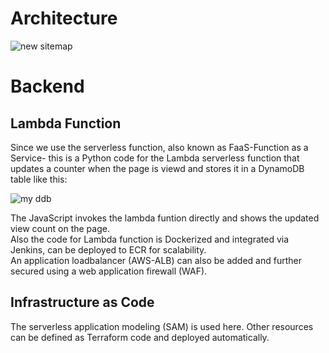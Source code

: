 # Architecture
![new sitemap](https://github.com/user-attachments/assets/20050cf5-a8e5-454b-a2d5-b6adb7ff6ef0)

# Backend
## Lambda Function
Since we use the serverless function, also known as FaaS-Function as a Service- this is a Python code for the Lambda serverless function that updates a counter when the page is viewd and stores it in a DynamoDB table like this:

![my ddb](https://github.com/memor24/myWebsite-backend/assets/112832477/e1eba4df-9a27-46f2-8681-32054399f111)

The JavaScript invokes the lambda funtion directly and shows the updated view count on the page. \
Also the code for Lambda function is Dockerized and integrated via Jenkins, can be deployed to ECR for scalability. \
An application loadbalancer (AWS-ALB) can also be added and further secured using a web application firewall (WAF).

## Infrastructure as Code
The serverless application modeling (SAM) is used here. Other resources can be defined as Terraform code and deployed automatically. 

